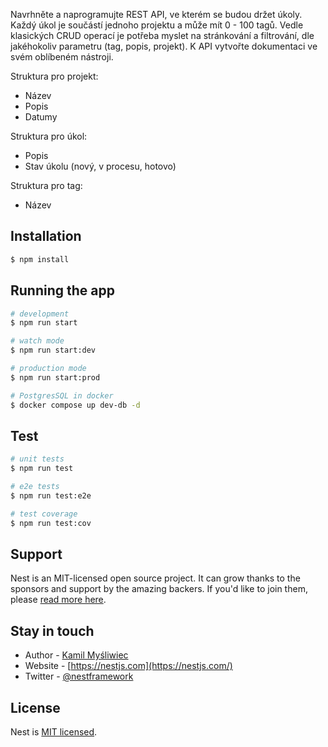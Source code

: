 Navrhněte a naprogramujte REST API, ve kterém se budou držet úkoly. Každý úkol je součástí jednoho projektu a může mít 0 - 100 tagů. Vedle klasických CRUD operací je potřeba myslet na stránkování a filtrování, dle jakéhokoliv parametru (tag, popis, projekt). K API vytvořte dokumentaci ve svém oblíbeném nástroji.

Struktura pro projekt:
- Název
- Popis
- Datumy

Struktura pro úkol:
- Popis
- Stav úkolu (nový, v procesu, hotovo)

Struktura pro tag:
- Název

## Installation

```bash
$ npm install
```

## Running the app

```bash
# development
$ npm run start

# watch mode
$ npm run start:dev

# production mode
$ npm run start:prod

# PostgresSQL in docker
$ docker compose up dev-db -d
```

## Test

```bash
# unit tests
$ npm run test

# e2e tests
$ npm run test:e2e

# test coverage
$ npm run test:cov
```

## Support

Nest is an MIT-licensed open source project. It can grow thanks to the sponsors and support by the amazing backers. If you'd like to join them, please [read more here](https://docs.nestjs.com/support).

## Stay in touch

- Author - [Kamil Myśliwiec](https://kamilmysliwiec.com)
- Website - [https://nestjs.com](https://nestjs.com/)
- Twitter - [@nestframework](https://twitter.com/nestframework)

## License

Nest is [MIT licensed](LICENSE).

